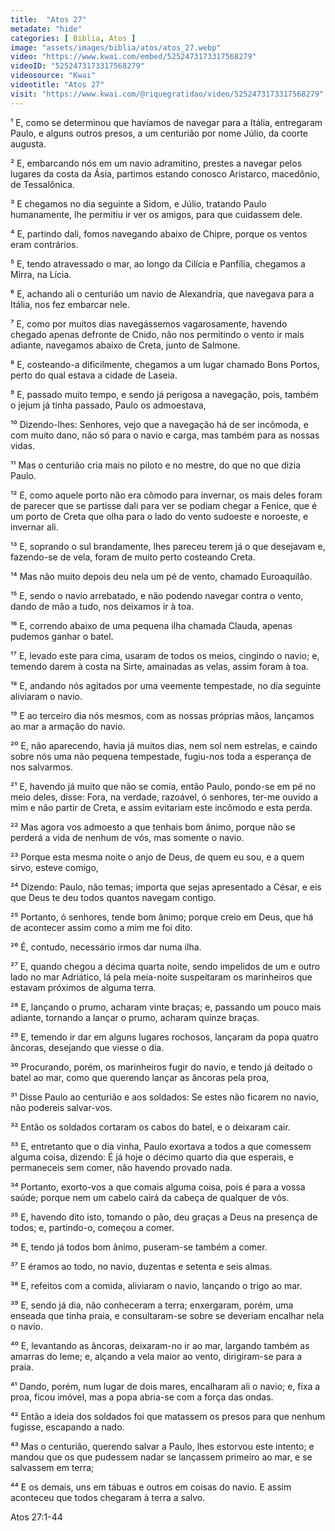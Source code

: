 ```yaml
---
title:  "Atos 27"
metadate: "hide"
categories: [ Biblia, Atos ]
image: "assets/images/biblia/atos/atos_27.webp"
video: "https://www.kwai.com/embed/5252473173317568279"
videoID: "5252473173317568279"
videosource: "Kwai"
videotitle: "Atos 27"
visit: "https://www.kwai.com/@riquegratidao/video/5252473173317568279"
---
```




¹ E, como se determinou que havíamos de navegar para a Itália, entregaram Paulo, e alguns outros presos, a um centurião por nome Júlio, da coorte augusta.

² E, embarcando nós em um navio adramitino, prestes a navegar pelos lugares da costa da Ásia, partimos estando conosco Aristarco, macedônio, de Tessalônica.

³ E chegamos no dia seguinte a Sidom, e Júlio, tratando Paulo humanamente, lhe permitiu ir ver os amigos, para que cuidassem dele.

⁴ E, partindo dali, fomos navegando abaixo de Chipre, porque os ventos eram contrários.

⁵ E, tendo atravessado o mar, ao longo da Cilícia e Panfília, chegamos a Mirra, na Lícia.

⁶ E, achando ali o centurião um navio de Alexandria, que navegava para a Itália, nos fez embarcar nele.

⁷ E, como por muitos dias navegássemos vagarosamente, havendo chegado apenas defronte de Cnido, não nos permitindo o vento ir mais adiante, navegamos abaixo de Creta, junto de Salmone.

⁸ E, costeando-a dificilmente, chegamos a um lugar chamado Bons Portos, perto do qual estava a cidade de Laseia.

⁹ E, passado muito tempo, e sendo já perigosa a navegação, pois, também o jejum já tinha passado, Paulo os admoestava,

¹⁰ Dizendo-lhes: Senhores, vejo que a navegação há de ser incômoda, e com muito dano, não só para o navio e carga, mas também para as nossas vidas.

¹¹ Mas o centurião cria mais no piloto e no mestre, do que no que dizia Paulo.

¹² E, como aquele porto não era cômodo para invernar, os mais deles foram de parecer que se partisse dali para ver se podiam chegar a Fenice, que é um porto de Creta que olha para o lado do vento sudoeste e noroeste, e invernar ali.

¹³ E, soprando o sul brandamente, lhes pareceu terem já o que desejavam e, fazendo-se de vela, foram de muito perto costeando Creta.

¹⁴ Mas não muito depois deu nela um pé de vento, chamado Euroaquilão.

¹⁵ E, sendo o navio arrebatado, e não podendo navegar contra o vento, dando de mão a tudo, nos deixamos ir à toa.

¹⁶ E, correndo abaixo de uma pequena ilha chamada Clauda, apenas pudemos ganhar o batel.

¹⁷ E, levado este para cima, usaram de todos os meios, cingindo o navio; e, temendo darem à costa na Sirte, amainadas as velas, assim foram à toa.

¹⁸ E, andando nós agitados por uma veemente tempestade, no dia seguinte aliviaram o navio.

¹⁹ E ao terceiro dia nós mesmos, com as nossas próprias mãos, lançamos ao mar a armação do navio.

²⁰ E, não aparecendo, havia já muitos dias, nem sol nem estrelas, e caindo sobre nós uma não pequena tempestade, fugiu-nos toda a esperança de nos salvarmos.

²¹ E, havendo já muito que não se comia, então Paulo, pondo-se em pé no meio deles, disse: Fora, na verdade, razoável, ó senhores, ter-me ouvido a mim e não partir de Creta, e assim evitariam este incômodo e esta perda.

²² Mas agora vos admoesto a que tenhais bom ânimo, porque não se perderá a vida de nenhum de vós, mas somente o navio.

²³ Porque esta mesma noite o anjo de Deus, de quem eu sou, e a quem sirvo, esteve comigo,

²⁴ Dizendo: Paulo, não temas; importa que sejas apresentado a César, e eis que Deus te deu todos quantos navegam contigo.

²⁵ Portanto, ó senhores, tende bom ânimo; porque creio em Deus, que há de acontecer assim como a mim me foi dito.

²⁶ É, contudo, necessário irmos dar numa ilha.

²⁷ E, quando chegou a décima quarta noite, sendo impelidos de um e outro lado no mar Adriático, lá pela meia-noite suspeitaram os marinheiros que estavam próximos de alguma terra.

²⁸ E, lançando o prumo, acharam vinte braças; e, passando um pouco mais adiante, tornando a lançar o prumo, acharam quinze braças.

²⁹ E, temendo ir dar em alguns lugares rochosos, lançaram da popa quatro âncoras, desejando que viesse o dia.

³⁰ Procurando, porém, os marinheiros fugir do navio, e tendo já deitado o batel ao mar, como que querendo lançar as âncoras pela proa,

³¹ Disse Paulo ao centurião e aos soldados: Se estes não ficarem no navio, não podereis salvar-vos.

³² Então os soldados cortaram os cabos do batel, e o deixaram cair.

³³ E, entretanto que o dia vinha, Paulo exortava a todos a que comessem alguma coisa, dizendo: É já hoje o décimo quarto dia que esperais, e permaneceis sem comer, não havendo provado nada.

³⁴ Portanto, exorto-vos a que comais alguma coisa, pois é para a vossa saúde; porque nem um cabelo cairá da cabeça de qualquer de vós.

³⁵ E, havendo dito isto, tomando o pão, deu graças a Deus na presença de todos; e, partindo-o, começou a comer.

³⁶ E, tendo já todos bom ânimo, puseram-se também a comer.

³⁷ E éramos ao todo, no navio, duzentas e setenta e seis almas.

³⁸ E, refeitos com a comida, aliviaram o navio, lançando o trigo ao mar.

³⁹ E, sendo já dia, não conheceram a terra; enxergaram, porém, uma enseada que tinha praia, e consultaram-se sobre se deveriam encalhar nela o navio.

⁴⁰ E, levantando as âncoras, deixaram-no ir ao mar, largando também as amarras do leme; e, alçando a vela maior ao vento, dirigiram-se para a praia.

⁴¹ Dando, porém, num lugar de dois mares, encalharam ali o navio; e, fixa a proa, ficou imóvel, mas a popa abria-se com a força das ondas.

⁴² Então a ideia dos soldados foi que matassem os presos para que nenhum fugisse, escapando a nado.

⁴³ Mas o centurião, querendo salvar a Paulo, lhes estorvou este intento; e mandou que os que pudessem nadar se lançassem primeiro ao mar, e se salvassem em terra;

⁴⁴ E os demais, uns em tábuas e outros em coisas do navio. E assim aconteceu que todos chegaram à terra a salvo. 



Atos 27:1-44


